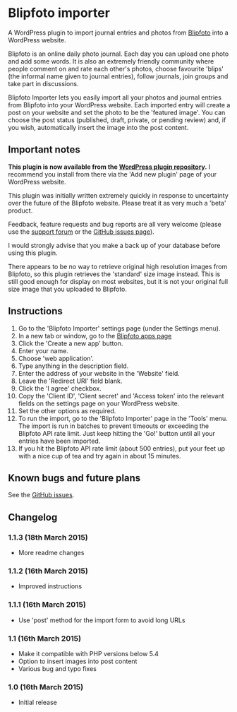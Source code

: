 # Blipfoto importer

A WordPress plugin to import journal entries and photos from [Blipfoto](https://www.polaroidblipfoto.com) into a WordPress website.

Blipfoto is an online daily photo journal. Each day you can upload one photo and add some words. It is also an extremely friendly community where people comment on and rate each other's photos, choose favourite 'blips' (the informal name given to journal entries), follow journals, join groups and take part in discussions.

Blipfoto Importer lets you easily import all your photos and journal entries from Blipfoto into your WordPress website. Each imported entry will create a post on your website and set the photo to be the 'featured image'. You can choose the post status (published, draft, private, or pending review) and, if you wish, automatically insert the image into the post content.

## Important notes

**This plugin is now available from the [WordPress plugin repository](https://wordpress.org/plugins/blipfoto-importer/).** I recommend you install from there via the 'Add new plugin' page of your WordPress website.

This plugin was initially written extremely quickly in response to uncertainty over the future of the Blipfoto website. Please treat it as very much a 'beta' product.

Feedback, feature requests and bug reports are all very welcome (please use the [support forum](https://wordpress.org/support/plugin/blipfoto-importer) or the [GitHub issues page](https://github.com/lumpysimon/blipfoto-wordpress-importer/issues)).

I would strongly advise that you make a back up of your database before using this plugin.

There appears to be no way to retrieve original high resolution images from Blipfoto, so this plugin retrieves the 'standard' size image instead. This is still good enough for display on most websites, but it is not your original full size image that you uploaded to Blipfoto.

## Instructions

1. Go to the 'Blipfoto Importer' settings page (under the Settings menu).
2. In a new tab or window, go to the [Blipfoto apps page](https://www.polaroidblipfoto.com/developer/apps)
3. Click the 'Create a new app' button.
4. Enter your name.
5. Choose 'web application'.
6. Type anything in the description field.
7. Enter the address of your website in the 'Website' field.
8. Leave the 'Redirect URI' field blank.
9. Click the 'I agree' checkbox.
10. Copy the 'Client ID', 'Client secret' and 'Access token' into the relevant fields on the settings page on your WordPress website.
11. Set the other options as required.
12. To run the import, go to the 'Blipfoto Importer' page in the 'Tools' menu. The import is run in batches to prevent timeouts or exceeding the Blipfoto API rate limit. Just keep hitting the 'Go!' button until all your entries have been imported.
13. If you hit the Blipfoto API rate limit (about 500 entries), put your feet up with a nice cup of tea and try again in about 15 minutes.

## Known bugs and future plans

See the [GitHub issues](https://github.com/lumpysimon/blipfoto-wordpress-importer/issues).

## Changelog

### 1.1.3 (18th March 2015)

* More readme changes

### 1.1.2 (16th March 2015)

* Improved instructions

### 1.1.1 (16th March 2015)

* Use 'post' method for the import form to avoid long URLs

### 1.1 (16th March 2015)

* Make it compatible with PHP versions below 5.4
* Option to insert images into post content
* Various bug and typo fixes

### 1.0 (16th March 2015)

* Initial release
